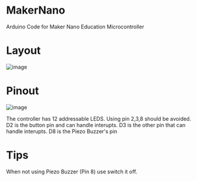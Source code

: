 # MakerNano
Arduino Code for Maker Nano Education Microcontroller

# Layout

![image](https://user-images.githubusercontent.com/52134197/187786035-81562c90-e004-4f04-ac65-cc848d7089c9.png)


# Pinout
![image](https://user-images.githubusercontent.com/52134197/187784991-94ed8a67-fbf3-4b7d-a2ee-227714b21448.png)

The controller has 12 addressable LEDS.
   Using pin 2,3,8 should be avoided.
   D2 is the button pin and can handle interupts.
   D3 is the other pin that can handle interupts.
   D8 is the Piezo Buzzer's pin
   
   
# Tips

When not using Piezo Buzzer (Pin 8) use switch it off.




